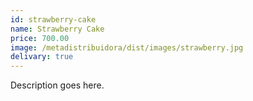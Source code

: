 ```yaml
---
id: strawberry-cake
name: Strawberry Cake
price: 700.00
image: /metadistribuidora/dist/images/strawberry.jpg
delivary: true
---
```

Description goes here.
